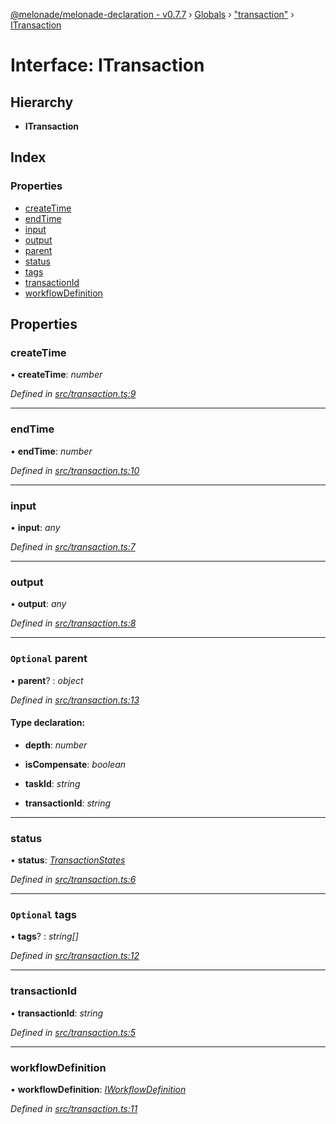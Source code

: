 [@melonade/melonade-declaration - v0.7.7](../README.md) › [Globals](../globals.md) › ["transaction"](../modules/_transaction_.md) › [ITransaction](_transaction_.itransaction.md)

# Interface: ITransaction

## Hierarchy

* **ITransaction**

## Index

### Properties

* [createTime](_transaction_.itransaction.md#createtime)
* [endTime](_transaction_.itransaction.md#endtime)
* [input](_transaction_.itransaction.md#input)
* [output](_transaction_.itransaction.md#output)
* [parent](_transaction_.itransaction.md#optional-parent)
* [status](_transaction_.itransaction.md#status)
* [tags](_transaction_.itransaction.md#optional-tags)
* [transactionId](_transaction_.itransaction.md#transactionid)
* [workflowDefinition](_transaction_.itransaction.md#workflowdefinition)

## Properties

###  createTime

• **createTime**: *number*

*Defined in [src/transaction.ts:9](https://github.com/devit-tel/melonade-declaration/blob/43597e6/src/transaction.ts#L9)*

___

###  endTime

• **endTime**: *number*

*Defined in [src/transaction.ts:10](https://github.com/devit-tel/melonade-declaration/blob/43597e6/src/transaction.ts#L10)*

___

###  input

• **input**: *any*

*Defined in [src/transaction.ts:7](https://github.com/devit-tel/melonade-declaration/blob/43597e6/src/transaction.ts#L7)*

___

###  output

• **output**: *any*

*Defined in [src/transaction.ts:8](https://github.com/devit-tel/melonade-declaration/blob/43597e6/src/transaction.ts#L8)*

___

### `Optional` parent

• **parent**? : *object*

*Defined in [src/transaction.ts:13](https://github.com/devit-tel/melonade-declaration/blob/43597e6/src/transaction.ts#L13)*

#### Type declaration:

* **depth**: *number*

* **isCompensate**: *boolean*

* **taskId**: *string*

* **transactionId**: *string*

___

###  status

• **status**: *[TransactionStates](../enums/_state_.transactionstates.md)*

*Defined in [src/transaction.ts:6](https://github.com/devit-tel/melonade-declaration/blob/43597e6/src/transaction.ts#L6)*

___

### `Optional` tags

• **tags**? : *string[]*

*Defined in [src/transaction.ts:12](https://github.com/devit-tel/melonade-declaration/blob/43597e6/src/transaction.ts#L12)*

___

###  transactionId

• **transactionId**: *string*

*Defined in [src/transaction.ts:5](https://github.com/devit-tel/melonade-declaration/blob/43597e6/src/transaction.ts#L5)*

___

###  workflowDefinition

• **workflowDefinition**: *[IWorkflowDefinition](_workflowdefinition_.iworkflowdefinition.md)*

*Defined in [src/transaction.ts:11](https://github.com/devit-tel/melonade-declaration/blob/43597e6/src/transaction.ts#L11)*
